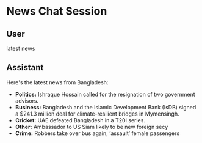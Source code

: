 # News Chat Session

## User
latest news

## Assistant
Here's the latest news from Bangladesh:

*   **Politics:** Ishraque Hossain called for the resignation of two government advisors.
*   **Business:** Bangladesh and the Islamic Development Bank (IsDB) signed a $241.3 million deal for climate-resilient bridges in Mymensingh.
*   **Cricket:** UAE defeated Bangladesh in a T20I series.
*   **Other:** Ambassador to US Siam likely to be new foreign secy
*   **Crime:** Robbers take over bus again, ‘assault’ female passengers

